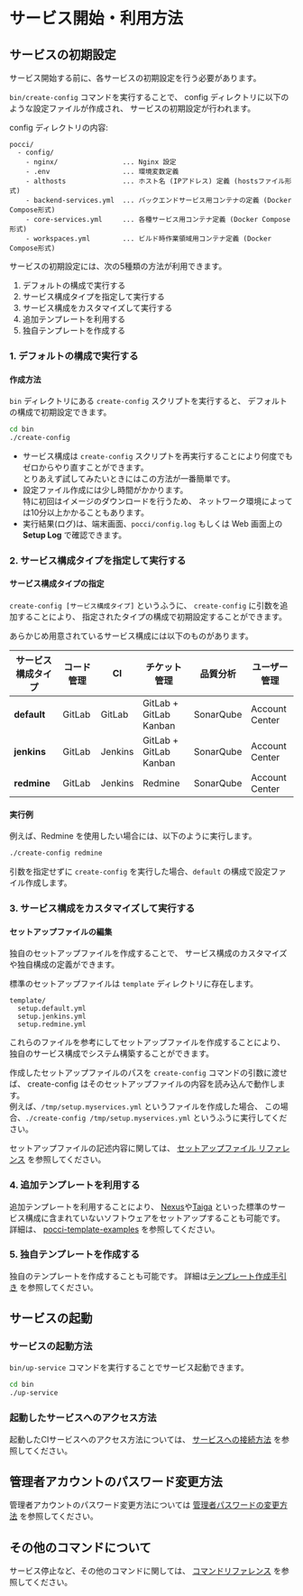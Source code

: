 サービス開始・利用方法
======================

サービスの初期設定
------------------
サービス開始する前に、各サービスの初期設定を行う必要があります。

`bin/create-config` コマンドを実行することで、
config ディレクトリに以下のような設定ファイルが作成され、
サービスの初期設定が行われます。

config ディレクトリの内容:
```
pocci/
  - config/
    - nginx/                ... Nginx 設定
    - .env                  ... 環境変数定義
    - althosts              ... ホスト名 (IPアドレス) 定義 (hostsファイル形式)
    - backend-services.yml  ... バックエンドサービス用コンテナの定義 (Docker Compose形式)
    - core-services.yml     ... 各種サービス用コンテナ定義 (Docker Compose形式)
    - workspaces.yml        ... ビルド時作業領域用コンテナ定義 (Docker Compose形式)
```

サービスの初期設定には、次の5種類の方法が利用できます。

1.  デフォルトの構成で実行する
2.  サービス構成タイプを指定して実行する
3.  サービス構成をカスタマイズして実行する
4.  追加テンプレートを利用する
5.  独自テンプレートを作成する


### 1. デフォルトの構成で実行する
#### 作成方法
`bin` ディレクトリにある `create-config` スクリプトを実行すると、
デフォルトの構成で初期設定できます。

```bash
cd bin
./create-config
```

*   サービス構成は `create-config` スクリプトを再実行することにより何度でもゼロからやり直すことができます。  
    とりあえず試してみたいときにはこの方法が一番簡単です。
*   設定ファイル作成には少し時間がかかります。  
    特に初回はイメージのダウンロードを行うため、
    ネットワーク環境によっては10分以上かかることもあります。
*   実行結果(ログ)は、端末画面、`pocci/config.log` もしくは Web 画面上の **Setup Log** で確認できます。


### 2. サービス構成タイプを指定して実行する

#### サービス構成タイプの指定
`create-config [サービス構成タイプ]` というふうに、
`create-config` に引数を追加することにより、
指定されたタイプの構成で初期設定することができます。

あらかじめ用意されているサービス構成には以下のものがあります。

サービス構成タイプ | コード管理 | CI      | チケット管理           | 品質分析  | ユーザー管理
------------------ | ---------- | ------- | ---------------------- | --------- | --------------
**default**        | GitLab     | GitLab  | GitLab + GitLab Kanban | SonarQube | Account Center
**jenkins**        | GitLab     | Jenkins | GitLab + GitLab Kanban | SonarQube | Account Center
**redmine**        | GitLab     | Jenkins | Redmine                | SonarQube | Account Center


#### 実行例
例えば、Redmine を使用したい場合には、以下のように実行します。

```bash
./create-config redmine
```

引数を指定せずに `create-config` を実行した場合、`default` の構成で設定ファイル作成します。



### 3. サービス構成をカスタマイズして実行する

#### セットアップファイルの編集

独自のセットアップファイルを作成することで、
サービス構成のカスタマイズや独自構成の定義ができます。

標準のセットアップファイルは `template` ディレクトリに存在します。

```
template/
  setup.default.yml
  setup.jenkins.yml
  setup.redmine.yml
```

これらのファイルを参考にしてセットアップファイルを作成することにより、
独自のサービス構成でシステム構築することができます。

作成したセットアップファイルのパスを `create-config` コマンドの引数に渡せば、
create-config はそのセットアップファイルの内容を読み込んで動作します。  
例えば、`/tmp/setup.myservices.yml` というファイルを作成した場合、
この場合、`./create-config /tmp/setup.myservices.yml`
というふうに実行してください。

セットアップファイルの記述内容に関しては、
[セットアップファイル リファレンス](./setup-yml.ja.md) を参照してください。 

### 4.  追加テンプレートを利用する
追加テンプレートを利用することにより、
[Nexus](http://www.sonatype.org/nexus/)や[Taiga](https://taiga.io/)
といった標準のサービス構成に含まれていないソフトウェアをセットアップすることも可能です。
詳細は、
[pocci-template-examples](https://github.com/xpfriend/pocci-template-examples/blob/master/README.ja.md)
を参照してください。


### 5.  独自テンプレートを作成する
独自のテンプレートを作成することも可能です。
詳細は[テンプレート作成手引き](./document/pocci-template.ja.md)
を参照してください。


サービスの起動
--------------
### サービスの起動方法
`bin/up-service` コマンドを実行することでサービス起動できます。

```bash
cd bin
./up-service
```

### 起動したサービスへのアクセス方法
起動したCIサービスへのアクセス方法については、
[サービスへの接続方法](./access.ja.md)
を参照してください。


管理者アカウントのパスワード変更方法
------------------------------------
管理者アカウントのパスワード変更方法については
[管理者パスワードの変更方法](./change-admin-password.ja.md) を参照してください。


その他のコマンドについて
------------------------
サービス停止など、その他のコマンドに関しては、
[コマンドリファレンス](./command.ja.md) を参照してください。

